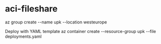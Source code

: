 # aci-fileshare

az group create --name upk --location westeurope

Deploy with YAML template
az container create --resource-group upk --file deployments.yaml
